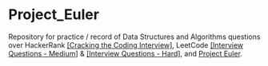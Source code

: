 # Project_Euler

Repository for practice / record of Data Structures and Algorithms questions over HackerRank [[Cracking the Coding Interview]](https://www.hackerrank.com/domains/tutorials/cracking-the-coding-interview), LeetCode [[Interview Questions - Medium]](https://leetcode.com/explore/interview/card/top-interview-questions-medium/) & [[Interview Questions - Hard]](https://leetcode.com/explore/interview/card/top-interview-questions-hard/), and [Project Euler](https://projecteuler.net/).

